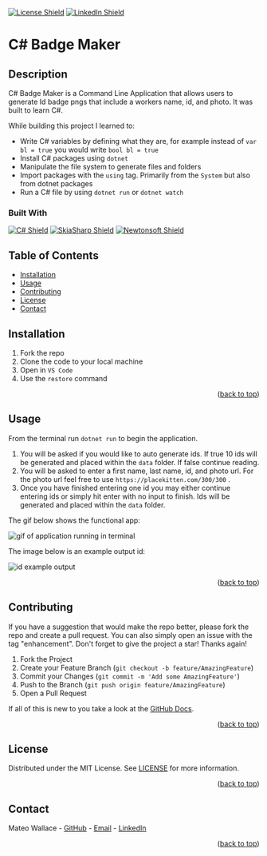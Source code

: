 <p id="readme-top"></p>

[![License Shield](https://img.shields.io/badge/License-MIT-success?style=for-the-badge)](./LICENSE) [![LinkedIn Shield](https://img.shields.io/badge/LinkedIn-555555?style=for-the-badge&logo=linkedin)](https://www.linkedin.com/in/mateo-wallace/)

# C# Badge Maker

## Description

C# Badge Maker is a Command Line Application that allows users to generate Id badge pngs that include a workers name, id, and photo. It was built to learn C#.

While building this project I learned to:

- Write C# variables by defining what they are, for example instead of `var bl = true` you would write `bool bl = true`
- Install C# packages using `dotnet`
- Manipulate the file system to generate files and folders
- Import packages with the `using` tag. Primarily from the `System` but also from dotnet packages
- Run a C# file by using `dotnet run` or `dotnet watch`

### Built With

[![C# Shield](https://img.shields.io/badge/C_Sharp-239120?&style=for-the-badge&logo=csharp&logoColor=white)](https://learn.microsoft.com/en-us/dotnet/csharp/)
[![SkiaSharp Shield](https://img.shields.io/badge/SkiaSharp-0690FA?&style=for-the-badge)](https://github.com/mono/SkiaSharp)
[![Newtonsoft Shield](https://img.shields.io/badge/Newtonsoft-B41717?&style=for-the-badge)](https://www.newtonsoft.com/json/help/html/n_newtonsoft_json_linq.htm)

## Table of Contents

- [Installation](#installation)
- [Usage](#usage)
- [Contributing](#contributing)
- [License](#license)
- [Contact](#contact)

## Installation

1. Fork the repo
1. Clone the code to your local machine
1. Open in `VS Code`
1. Use the `restore` command

<p align="right">(<a href="#readme-top">back to top</a>)</p>

## Usage

From the terminal run `dotnet run` to begin the application.

1. You will be asked if you would like to auto generate ids. If true 10 ids will be generated and placed within the `data` folder. If false continue reading.
1. You will be asked to enter a first name, last name, id, and photo url. For the photo url feel free to use `https://placekitten.com/300/300` .
1. Once you have finished entering one id you may either continue entering ids or simply hit enter with no input to finish. Ids will be generated and placed within the `data` folder.

The gif below shows the functional app:

![gif of application running in terminal]()

The image below is an example output id:

![id example output]()

<p align="right">(<a href="#readme-top">back to top</a>)</p>

## Contributing

If you have a suggestion that would make the repo better, please fork the repo and create a pull request. You can also simply open an issue with the tag "enhancement". Don't forget to give the project a star! Thanks again!

1. Fork the Project
1. Create your Feature Branch (`git checkout -b feature/AmazingFeature`)
1. Commit your Changes (`git commit -m 'Add some AmazingFeature'`)
1. Push to the Branch (`git push origin feature/AmazingFeature`)
1. Open a Pull Request

If all of this is new to you take a look at the [GitHub Docs](https://docs.github.com/en/get-started/quickstart/fork-a-repo).

<p align="right">(<a href="#readme-top">back to top</a>)</p>

## License

Distributed under the MIT License. See [LICENSE](./LICENSE) for more information.

<p align="right">(<a href="#readme-top">back to top</a>)</p>

## Contact

Mateo Wallace - [GitHub](https://github.com/Mateo-Wallace) - [Email](mailto:mateo.t.wallace@gmail.com) - [LinkedIn](https://www.linkedin.com/in/mateo-wallace/)

<p align="right">(<a href="#readme-top">back to top</a>)</p>
